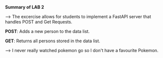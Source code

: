 **Summary of LAB 2**

--> The excercise allows for students to implement a FastAPI server that handles POST and Get 
    Requests.
    
**POST**: Adds a new person to the data list. 


**GET**: Returns all persons stored in the data list.



--> I never really watched pokemon go so I don't have a favourite Pokemon.

